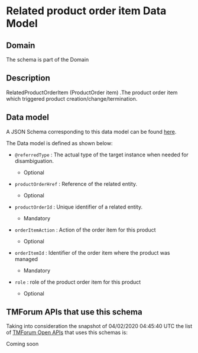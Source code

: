 # Related product order item Data Model

## Domain

The  schema is part of the  Domain

## Description

RelatedProductOrderItem (ProductOrder item) .The product order item which triggered product creation/change/termination.

## Data model

A JSON Schema corresponding to this data model can be found
[here](https://github.com/tmforum-rand/schemas/blob/candidates/Product/RelatedProductOrderItem.schema.json).

The Data model is defined as shown below:
- `@referredType` : The actual type of the target instance when needed for disambiguation.

  - Optional

- `productOrderHref` : Reference of the related entity.

  - Optional

- `productOrderId` : Unique identifier of a related entity.

  - Mandatory

- `orderItemAction` : Action of the order item for this product

  - Optional

- `orderItemId` : Identifier of the order item where the product was managed

  - Mandatory

- `role` : role of the product order item for this product

  - Optional





## TMForum APIs that use this schema

Taking into consideration the snapshot of 04/02/2020 04:45:40 UTC the list of [TMForum Open APIs](https://www.tmforum.org/open-apis/) that uses this schemas is:

Coming soon